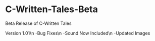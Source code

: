 # C-Written-Tales-Beta

Beta Release of C-Written Tales


Version 1.01\n
-Bug Fixes\n
-Sound Now Included\n
-Updated Images

